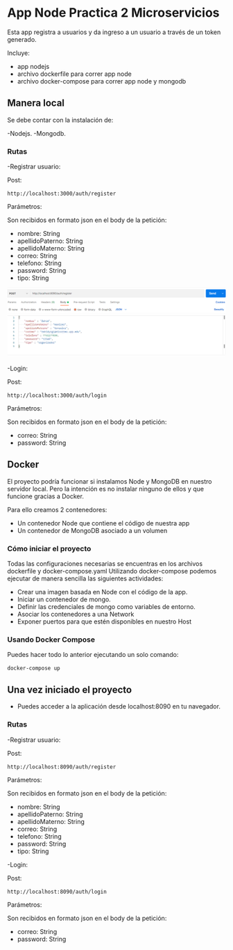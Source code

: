 # App Node Practica 2 Microservicios

Esta app registra a usuarios y da ingreso a un usuario a través de un  token generado.

Incluye:

- app nodejs
- archivo dockerfile para correr app node
- archivo docker-compose para correr app node y mongodb

## Manera local
Se debe contar con la instalación de:

-Nodejs. 
-Mongodb.

### Rutas
-Registrar usuario:

Post:

    http://localhost:3000/auth/register

Parámetros:

Son recibidos en formato json en el body de la petición:

- nombre: String 
- apellidoPaterno: String 
- apellidoMaterno: String 
- correo: String
- telefono: String 
- password: String 
- tipo: String

![Alt text](img/1.png?raw=true "Title")

-Login:

Post:

    http://localhost:3000/auth/login

Parámetros:

Son recibidos en formato json en el body de la petición:

- correo: String
- password: String 

## Docker
El proyecto podría funcionar si instalamos Node y MongoDB  en nuestro servidor local.
Pero la intención es no instalar ninguno de ellos y que funcione gracias a Docker.

Para ello creamos 2 contenedores:
- Un contenedor Node que contiene el código de nuestra app
- Un contenedor de MongoDB asociado a un volumen

### Cómo iniciar el proyecto

Todas las configuraciones necesarias se encuentras en los archivos dockerfile y docker-compose.yaml
Utilizando docker-compose podemos ejecutar de manera sencilla las siguientes actividades:

- Crear una imagen basada en Node con el código de la app.
- Iniciar un contenedor de mongo.
- Definir las credenciales de mongo como variables de entorno. 
- Asociar los contenedores a una Network
- Exponer puertos para que estén disponibles en nuestro Host

### Usando Docker Compose

Puedes hacer todo lo anterior ejecutando un solo comando:

    docker-compose up
    
## Una vez iniciado el proyecto

- Puedes acceder a la aplicación desde localhost:8090 en tu navegador.

### Rutas
-Registrar usuario:

Post:

    http://localhost:8090/auth/register

Parámetros:

Son recibidos en formato json en el body de la petición:

- nombre: String 
- apellidoPaterno: String 
- apellidoMaterno: String 
- correo: String
- telefono: String 
- password: String 
- tipo: String

-Login:

Post:

    http://localhost:8090/auth/login

Parámetros:

Son recibidos en formato json en el body de la petición:

- correo: String
- password: String